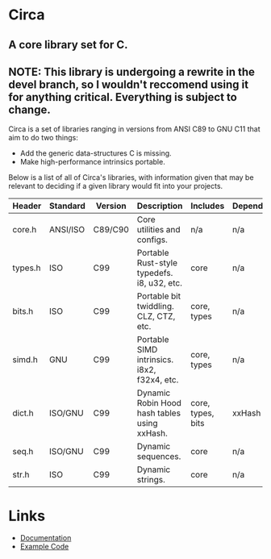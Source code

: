 # Circa
## A core library set for C.

## NOTE: This library is undergoing a rewrite in the devel branch, so I wouldn't reccomend using it for anything critical. Everything is subject to change.

Circa is a set of libraries ranging in versions from ANSI C89 to GNU C11 that
aim to do two things:
- Add the generic data-structures C is missing.
- Make high-performance intrinsics portable.

Below is a list of all of Circa's libraries, with information given that may be
relevant to deciding if a given library would fit into your projects.

| Header  | Standard | Version | Description                                  | Includes           | Depends |
| ------- | -------- | ------- | -------------------------------------------- | ------------------ | ------- |
| core.h  | ANSI/ISO | C89/C90 | Core utilities and configs.                  | n/a                | n/a     |
| types.h | ISO      | C99     | Portable Rust-style typedefs. i8, u32, etc.  | core               | n/a     |
| bits.h  | ISO      | C99     | Portable bit twiddling. CLZ, CTZ, etc.       | core, types        | n/a     |
| simd.h  | GNU      | C99     | Portable SIMD intrinsics. i8x2, f32x4, etc.  | core, types        | n/a     |
| dict.h  | ISO/GNU  | C99     | Dynamic Robin Hood hash tables using xxHash. | core, types, bits  | xxHash  |
| seq.h   | ISO/GNU  | C99     | Dynamic sequences.                           | core               | n/a     |
| str.h   | ISO      | C99     | Dynamic strings.                             | core               | n/a     |

# Links

- [Documentation](doc/README.md)
- [Example Code](ex) 
